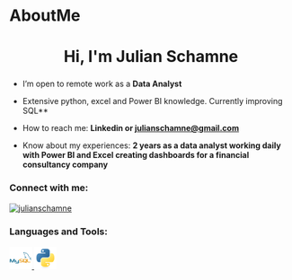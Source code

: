 # AboutMe
<h1 align="center">Hi, I'm Julian Schamne</h1>
<h3 align="center"></h3>

- I’m open to remote work as a **Data Analyst**

- Extensive python, excel and Power BI knowledge. Currently improving SQL** 

- How to reach me: **Linkedin or julianschamne@gmail.com**

- Know about my experiences: **2 years as a data analyst working daily with Power BI and Excel creating dashboards for a financial consultancy company**

<h3 align="left">Connect with me:</h3>
<p align="left">
<a href="https://linkedin.com/in/julianschamne" target="blank"><img align="center" src="https://raw.githubusercontent.com/rahuldkjain/github-profile-readme-generator/master/src/images/icons/Social/linked-in-alt.svg" alt="julianschamne" height="30" width="40" /></a>
</p>

<h3 align="left">Languages and Tools:</h3>
<p align="left"> <a href="https://www.mysql.com/" target="_blank" rel="noreferrer"> <img src="https://raw.githubusercontent.com/devicons/devicon/master/icons/mysql/mysql-original-wordmark.svg" alt="mysql" width="40" height="40"/> </a> <a href="https://www.python.org" target="_blank" rel="noreferrer"> <img src="https://raw.githubusercontent.com/devicons/devicon/master/icons/python/python-original.svg" alt="python" width="40" height="40"/> </a> </p>
